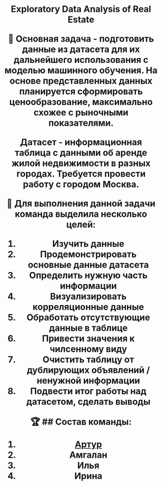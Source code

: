 <h1 align="center"> Exploratory Data Analysis of Real Estate </a> 
  
🎯 Основная задача - **подготовить данные** из датасета для их дальнейшего использования с моделью машинного обучения. **На основе представленных данных** планируется сформировать ценообразование, максимально схожее с рыночными показателями.

Датасет - информационная таблица с данными об аренде жилой недвижимости в разных городах. Требуется провести работу с городом **Москва**.


📝 Для выполнения данной задачи команда выделила несколько **целей**:
1. Изучить данные
2. Продемонстрировать основные данные датасета
3. Определить нужную часть информации
4. Визуализировать корреляционные данные
4. Обработать отсутствующие данные в таблице
5. Привести значения к чилсенному виду
6. Очистить таблицу от дублирующих объявлений / ненужной информации
7. Подвести итог работы над датасетом, сделать выводы

🏆 ## Состав команды:
1. [Артур](https://github.com/articarti)
2. Амгалан
3. Илья
4. Ирина
